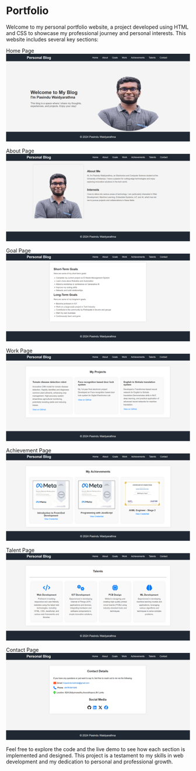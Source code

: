 # Portfolio
Welcome to my personal portfolio website, a project developed using HTML and CSS to showcase my professional journey and personal interests. This website includes several key sections:

Home Page
![image alt](Screenshots/home.png)

About Page
![image alt](Screenshots/about.png)

Goal Page
![image alt](Screenshots/goal.png)

Work Page
![image alt](Screenshots/work.png)

Achievement Page
![image alt](Screenshots/achievement.png)

Talent Page
![image alt](Screenshots/talent.png)

Contact Page
![image alt](Screenshots/contact.png)

Feel free to explore the code and the live demo to see how each section is implemented and designed. This project is a testament to my skills in web development and my dedication to personal and professional growth.
